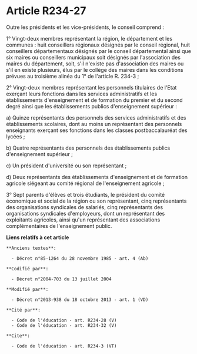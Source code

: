 # Article R234-27

Outre les présidents et les vice-présidents, le conseil comprend : 

1° Vingt-deux membres représentant la région, le département et les communes : huit conseillers régionaux désignés par le
conseil régional, huit conseillers départementaux désignés par le conseil départemental ainsi que six maires ou conseillers
municipaux soit désignés par l'association des maires du département, soit, s'il n'existe pas d'association des maires ou
s'il en existe plusieurs, élus par le collège des maires dans les conditions prévues au troisième alinéa du 1° de l'article
R. 234-3 ; 

2° Vingt-deux membres représentant les personnels titulaires de l'Etat exerçant leurs fonctions dans les services
administratifs et les établissements d'enseignement et de formation du premier et du second degré ainsi que les
établissements publics d'enseignement supérieur : 

a) Quinze représentants des personnels des services administratifs et des établissements scolaires, dont au moins un
représentant des personnels enseignants exerçant ses fonctions dans les classes postbaccalauréat des lycées ; 

b) Quatre représentants des personnels des établissements publics d'enseignement supérieur ; 

c) Un président d'université ou son représentant ; 

d) Deux représentants des établissements d'enseignement et de formation agricole siégeant au comité régional de
l'enseignement agricole ; 

3° Sept parents d'élèves et trois étudiants, le président du comité économique et social de la région ou son représentant,
cinq représentants des organisations syndicales de salariés, cinq représentants des organisations syndicales d'employeurs,
dont un représentant des exploitants agricoles, ainsi qu'un représentant des associations complémentaires de l'enseignement
public.

**Liens relatifs à cet article**

	**Anciens textes**:

	  - Décret n°85-1264 du 28 novembre 1985 - art. 4 (Ab)

	**Codifié par**:

	  - Décret n°2004-703 du 13 juillet 2004

	**Modifié par**:

	  - Décret n°2013-938 du 18 octobre 2013 - art. 1 (VD)

	**Cité par**:

	  - Code de l'éducation - art. R234-28 (V)
	  - Code de l'éducation - art. R234-32 (V)

	**Cite**:

	  - Code de l'éducation - art. R234-3 (VT)
